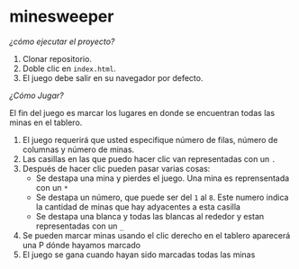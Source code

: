 # minesweeper

*¿cómo ejecutar el proyecto?*

1. Clonar repositorio.
2. Doble clic en `index.html`.
3. El juego debe salir en su navegador por defecto.

*¿Cómo Jugar?*

El fin del juego es marcar los lugares en donde se encuentran todas las minas en el tablero.

1. El juego requerirá que usted especifique número de filas, número de columnas y número de minas.
2. Las casillas en las que puedo hacer clic van representadas con un `.`
3. Después de hacer clic pueden pasar varias cosas:
    - Se destapa una mina y pierdes el juego. Una mina es reprensentada con un `*`
    - Se destapa un número, que puede ser del `1` al `8`. Este numero indica la cantidad de minas que hay adyacentes a esta casilla 
    - Se destapa una blanca y todas las blancas al rededor y estan representadas con un `_`
4. Se pueden marcar minas usando el clic derecho en el tablero aparecerá una P dónde hayamos marcado
5. El juego se gana cuando hayan sido marcadas todas las minas 
